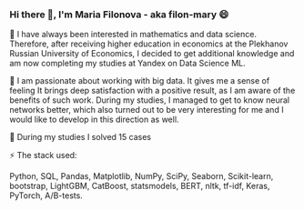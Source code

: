 ### Hi there 👋, I'm Maria Filonova - aka filon-mary 😄

👀 I have always been interested in mathematics and data science. Therefore, after receiving higher education in economics at the Plekhanov Russian University of Economics, I decided to get additional knowledge and am now completing my studies at Yandex on Data Science ML.

💞️ I am passionate about working with big data. It gives me a sense of feeling
It brings deep satisfaction with a positive result, as I am aware of the benefits of such work. During my studies, I managed to get to know neural networks better, which also turned out to be very interesting for me and I would like to develop in this direction as well.

🌱 During my studies I solved 15 cases

⚡ The stack used:

Python, SQL, Pandas, Matplotlib, NumPy, SciPy, Seaborn, Scikit-learn, bootstrap, LightGBM, CatBoost, statsmodels, BERT, nltk, tf-idf, Keras, PyTorch, A/B-tests.


<!---
filon-mary/filon-mary is a ✨ special ✨ repository because its `README.md` (this file) appears on your GitHub profile.
You can click the Preview link to take a look at your changes.
--->

